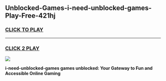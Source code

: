 
## Unblocked-Games-i-need-unblocked-games-Play-Free-421hj
<h3>
<a href="https://premium76.site?title=i-need-unblocked-games&ref=21A">CLICK TO PLAY</a></h3>
<hr>

<h3>
<a href="https://premium76.site?title=i-need-unblocked-games&ref=21A">CLICK 2 PLAY</a>
  
</h3>

<a href="https://premium76.site?title=i-need-unblocked-games&ref=21A"><img src="https://clearcache.store/games.png"></a>


**i-need-unblocked-games games unblocked: Your Gateway to Fun and Accessible Online Gaming**
